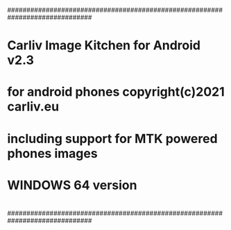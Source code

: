 ##############################################################################
#                                                                            #
#                 Carliv Image Kitchen for Android v2.3                      #
#              for android phones copyright(c)2021 carliv.eu                 #
#             including support for MTK powered phones images                #
#                              WINDOWS 64 version                            #
#                                                                            #
##############################################################################	

